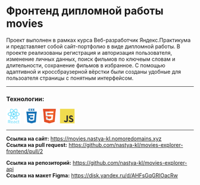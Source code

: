 # Фронтенд дипломной работы movies

Проект выполнен в рамках курса Веб-разработчик Яндекс.Практикума и представляет собой сайт-портфолио в виде дипломной работы.
В проекте реализованы регистрация и авторизация пользователя, изменение личных данных, поиск фильмов по ключеым словам и длительности, сохранение фильмов в избранное.
С помощью адаптивной и кроссбраузерной вёрстки были созданы удобные для пользоателя страницы с понятным интерфейсом.

---

### Технологии:
  <img src="https://github.com/devicons/devicon/blob/master/icons/react/react-original-wordmark.svg" title="React" alt="React" width="40" height="40"/>&nbsp;
  <img src="https://github.com/devicons/devicon/blob/master/icons/css3/css3-plain-wordmark.svg"  title="CSS3" alt="CSS" width="40" height="40"/>&nbsp;
  <img src="https://github.com/devicons/devicon/blob/master/icons/html5/html5-original.svg" title="HTML5" alt="HTML" width="40" height="40"/>&nbsp;
  <img src="https://github.com/devicons/devicon/blob/master/icons/javascript/javascript-original.svg" title="JavaScript" alt="JavaScript" width="40" height="40"/>&nbsp;

---

**Ссылка на сайт:** https://movies.nastya-kl.nomoredomains.xyz<br/>
**Ссылка на pull request:** https://github.com/nastya-kl/movies-explorer-frontend/pull/2<br/>

**Ссылка на репозиторий:** https://github.com/nastya-kl/movies-explorer-api<br/>
**Ссылка на макет Figma:** https://disk.yandex.ru/d/AHFsGqGRlOacRw<br/>
